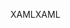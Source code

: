 <span data-ttu-id="db599-101">XAML</span><span class="sxs-lookup"><span data-stu-id="db599-101">XAML</span></span>